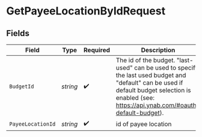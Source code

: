 # GetPayeeLocationByIdRequest


## Fields

| Field                                                                                                                                                                                             | Type                                                                                                                                                                                              | Required                                                                                                                                                                                          | Description                                                                                                                                                                                       |
| ------------------------------------------------------------------------------------------------------------------------------------------------------------------------------------------------- | ------------------------------------------------------------------------------------------------------------------------------------------------------------------------------------------------- | ------------------------------------------------------------------------------------------------------------------------------------------------------------------------------------------------- | ------------------------------------------------------------------------------------------------------------------------------------------------------------------------------------------------- |
| `BudgetId`                                                                                                                                                                                        | *string*                                                                                                                                                                                          | :heavy_check_mark:                                                                                                                                                                                | The id of the budget. "last-used" can be used to specify the last used budget and "default" can be used if default budget selection is enabled (see: https://api.ynab.com/#oauth-default-budget). |
| `PayeeLocationId`                                                                                                                                                                                 | *string*                                                                                                                                                                                          | :heavy_check_mark:                                                                                                                                                                                | id of payee location                                                                                                                                                                              |
